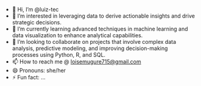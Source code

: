 - 👋 Hi, I’m @luiz-tec
- 👀 I’m interested in leveraging data to derive actionable insights and drive strategic decisions.
- 🌱 I’m currently learning advanced techniques in machine learning and data visualization to enhance analytical capabilities.
- 💞️ I’m looking to collaborate on projects that involve complex data analysis, predictive modeling, and improving decision-making processes using Python, R, and SQL.
- 📫 How to reach me @ loisemugure715@gmail.com
- 😄 Pronouns: she/her
- ⚡ Fun fact: ...

<!---
luiz-tec/luiz-tec is a ✨ special ✨ repository because its `README.md` (this file) appears on your GitHub profile.
You can click the Preview link to take a look at your changes.
--->
